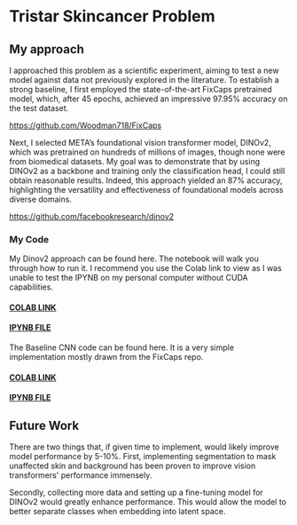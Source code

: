 # Tristar Skincancer Problem

## My approach
I approached this problem as a scientific experiment, aiming to test a new model against data not previously explored in the literature. To establish a strong baseline, I first employed the state-of-the-art FixCaps pretrained model, which, after 45 epochs, achieved an impressive 97.95% accuracy on the test dataset.

https://github.com/Woodman718/FixCaps

Next, I selected META’s foundational vision transformer model, DINOv2, which was pretrained on hundreds of millions of images, though none were from biomedical datasets. My goal was to demonstrate that by using DINOv2 as a backbone and training only the classification head, I could still obtain reasonable results. Indeed, this approach yielded an 87% accuracy, highlighting the versatility and effectiveness of foundational models across diverse domains.

https://github.com/facebookresearch/dinov2

### My Code

My Dinov2 approach can be found here. The notebook will walk you through how to run it. I recommend you use the Colab link to view as I was unable to test the IPYNB on my personal computer without CUDA capabilities.

#### [COLAB LINK](https://colab.research.google.com/drive/1Josh_DwnrULzeYMhMl9o3kEbVWeCjfjg?usp=sharing)

#### [IPYNB FILE](DINOv2_approach.ipynb)


The Baseline CNN code can be found here. It is a very simple implementation mostly drawn from the FixCaps repo. 

#### [COLAB LINK](https://colab.research.google.com/drive/1pbS2njIJpkicWqDbdXBJI3dvTFwDG1mP?usp=sharing)

#### [IPYNB FILE](CNN_baseline.ipynb)


## Future Work


There are two things that, if given time to implement, would likely improve model performance by 5-10%. First, implementing segmentation to mask unaffected skin and background has been proven to improve vision transformers' performance immensely.

Secondly, collecting more data and setting up a fine-tuning model for DINOv2 would greatly enhance performance. This would allow the model to better separate classes when embedding into latent space.

